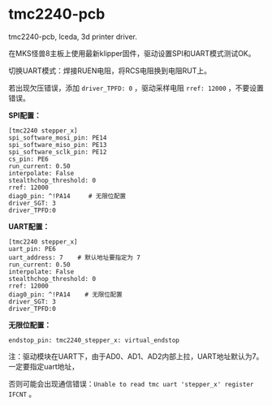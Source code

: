 # tmc2240-pcb
tmc2240-pcb, lceda, 3d printer driver.


在MKS怪兽8主板上使用最新klipper固件，驱动设置SPI和UART模式测试OK。

切换UART模式：焊接RUEN电阻，将RCS电阻换到电阻RUT上。

若出现欠压错误，添加 `driver_TPFD: 0` ，驱动采样电阻 `rref: 12000` ，不要设置错误。



**SPI配置：**

```
[tmc2240 stepper_x]
spi_software_mosi_pin: PE14
spi_software_miso_pin: PE13
spi_software_sclk_pin: PE12
cs_pin: PE6
run_current: 0.50
interpolate: False
stealthchop_threshold: 0
rref: 12000
diag0_pin: ^!PA14     # 无限位配置
driver_SGT: 3
driver_TPFD:0
```


**UART配置：**

```
[tmc2240 stepper_x]
uart_pin: PE6
uart_address: 7    # 默认地址要指定为 7 
run_current: 0.50
interpolate: False
stealthchop_threshold: 0
rref: 12000
diag0_pin: ^!PA14    # 无限位配置
driver_SGT: 3
driver_TPFD:0
```


**无限位配置：**

```
endstop_pin: tmc2240_stepper_x: virtual_endstop
```


注：驱动模块在UART下，由于AD0、AD1、AD2内部上拉，UART地址默认为7。一定要指定uart地址，

否则可能会出现通信错误：`Unable to read tmc uart 'stepper_x' register IFCNT` 。


